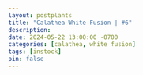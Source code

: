 ```yaml
---
layout: postplants
title: "Calathea White Fusion | #6"
description: 
date: 2024-05-22 13:00:00 -0700
categories: [calathea, white fusion]
tags: [instock]
pin: false
---
```

